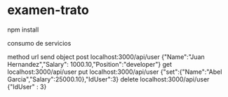 # examen-trato

npm install 

consumo de servicios 

method      url                     send object
post    localhost:3000/api/user   {"Name":"Juan Hernandez","Salary": 1000.10,"Position":"developer"}
get     localhost:3000/api/user
put     localhost:3000/api/user   {"set":{"Name":"Abel Garcia","Salary":25000.10},"IdUser":3}
delete  localhost:3000/api/user   {"IdUser" : 3}
